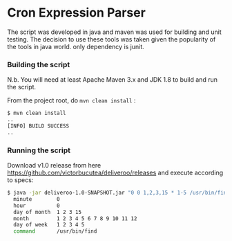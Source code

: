 # Cron Expression Parser



The script was developed in java and maven was used for building and unit testing.
The decision to use these tools was taken given the popularity of the tools in java world. 
only dependency is junit. 


### Building the script
N.b. You will need at least Apache Maven 3.x and JDK 1.8 to build and run the script. 

From the project root, do `mvn clean install` :
```bash
$ mvn clean install
..
[INFO] BUILD SUCCESS
..
```

### Running the script
Download v1.0 release from here https://github.com/victorbucutea/deliveroo/releases and execute according to specs:

```bash
$ java -jar deliveroo-1.0-SNAPSHOT.jar "0 0 1,2,3,15 * 1-5 /usr/bin/find"
  minute        0
  hour          0
  day of month  1 2 3 15
  month         1 2 3 4 5 6 7 8 9 10 11 12
  day of week   1 2 3 4 5
  command       /usr/bin/find
```


